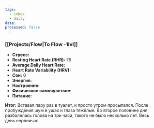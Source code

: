 ```yaml
---
tags:
  - inbox
  - daily
date:
processed: false
---
```


### [[Projects/Flow|To Flow -1lvl]]

- **Стресс:**
- **Resting Heart Rate (RHR):** 75
- **Average Daily Heart Rate:** 
- **Heart Rate Variability (HRV):** 
- **Сон:** 0
- **Энергия:**
- **Настроение:** 
- **Физическое самочувствие:** 
- **Питание:**

**Итог:**
Вставал пару раз в туалет, и просто утром просыпался. После пробуждения шум в ушах и глаза тяжёлые. Во второе половине дня разболелась голова на три часа, такого не было несколько лет. Весь день нервничал.